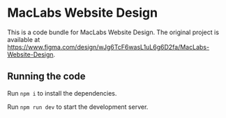 
  # MacLabs Website Design

  This is a code bundle for MacLabs Website Design. The original project is available at https://www.figma.com/design/wJg6TcF6wasL1uL6g6D2fa/MacLabs-Website-Design.

  ## Running the code

  Run `npm i` to install the dependencies.

  Run `npm run dev` to start the development server.
  